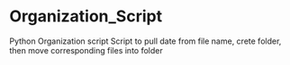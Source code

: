 # Organization_Script
Python Organization script
Script to pull date from file name, crete folder, then move corresponding files into folder
